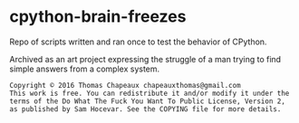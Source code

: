# cpython-brain-freezes
Repo of scripts written and ran once to test the behavior of CPython.

Archived as an art project expressing the struggle of a man trying to find simple answers from a complex system.

    Copyright © 2016 Thomas Chapeaux chapeauxthomas@gmail.com
    This work is free. You can redistribute it and/or modify it under the
    terms of the Do What The Fuck You Want To Public License, Version 2,
    as published by Sam Hocevar. See the COPYING file for more details.
